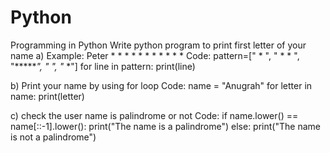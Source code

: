 # Python
Programming in Python
Write python program to print first letter of your name 
a) Example: Peter
               *      *
               *             *
               *              *
               *      *
               *
               *
               *
Code:
pattern=["  *  ",
         " *  * ",
         "******",
         "*    *",
         "*    *"]
for line in pattern:
    print(line)

b) Print your name by using for loop
Code:
name = "Anugrah"
for letter in name:
    print(letter)

c) check the user name is palindrome or not
Code:
if name.lower() == name[::-1].lower():
    print("The name is a palindrome")
else:
    print("The name is not a palindrome")
